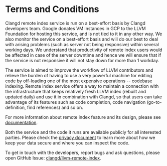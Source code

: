 # Terms and Conditions

Clangd remote index service is run on a best-effort basis by Clangd developers
team. Google donates VM instances in GCP to the LLVM Foundation for hosting
this service, and is not tied to it in any other way. We also monitor the
service on a best-effort basis and will do our best to deal with arising
problems (such as server not being responsive) within several working days. We
understand that productivity of remote index users would be affected in case of
the server downtime and hence we will ensure that if the service is not
responsive it will not stay down for more than 1 workday.

The service is aimed to improve the workflow of LLVM contributors and relieve
the burden of having to use a very powerful machine for editing code by
off-loading one of the most expensive operations -- codebase indexing. Remote
index service offers a way to maintain a connection with the infrastructure that
keeps relatively fresh LLVM index (rebuilt and updated daily) and use it in
combination with Clangd, so that users can take advantage of its features such
as code completion, code navigation (go-to-definition, find references) and so
on.

For more information about remote index feature and its design, please see
[documentation](https://clangd.llvm.org/remote-index.html).

Both the service and the code it runs are available publicly for all interested
parties. Please check the [privacy document](domain/privacy) to
learn more about how we keep your data secure and where you can inspect the
code.

To get in touch with the developers, report bugs and ask questions, please open
GitHub Issue:
[clangd/llvm-remote-index](https://github.com/clangd/llvm-remote-index/issues).
